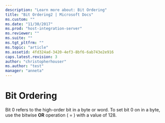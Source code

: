 ```yaml
---
description: "Learn more about: Bit Ordering"
title: "Bit Ordering2 | Microsoft Docs"
ms.custom: ""
ms.date: "11/30/2017"
ms.prod: "host-integration-server"
ms.reviewer: ""
ms.suite: ""
ms.tgt_pltfrm: ""
ms.topic: "article"
ms.assetid: 4fd324ad-3420-4ef3-8bf6-6ab743e2e916
caps.latest.revision: 3
author: "christopherhouser"
ms.author: "test"
manager: "anneta"
---
```

# Bit Ordering
Bit 0 refers to the high-order bit in a byte or word. To set bit 0 on in a byte, use the bitwise **OR** operation ( = ) with a value of 128.
